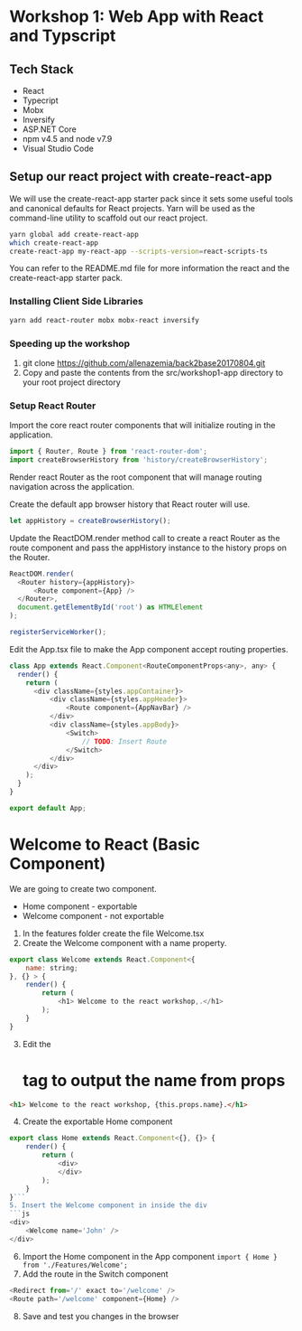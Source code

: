 # Workshop 1: Web App with React and Typscript

## Tech Stack
- React
- Typecript
- Mobx
- Inversify
- ASP.NET Core
- npm v4.5 and node v7.9
- Visual Studio Code

## Setup our react project with create-react-app
We will use the create-react-app starter pack since it sets some useful tools and canonical defaults for React projects. Yarn will be used as the command-line utility to scaffold out our react project.

```sh
yarn global add create-react-app
which create-react-app
create-react-app my-react-app --scripts-version=react-scripts-ts
```

You can refer to the README.md file for more information the react and the create-react-app starter pack.

### Installing Client Side Libraries

```sh
yarn add react-router mobx mobx-react inversify
```

### Speeding up the workshop
1. git clone https://github.com/allenazemia/back2base20170804.git
2. Copy and paste the contents from the src/workshop1-app directory to your root project directory


### Setup React Router

Import the core react router components that will initialize routing in the application.

```ts
import { Router, Route } from 'react-router-dom';
import createBrowserHistory from 'history/createBrowserHistory';
```

Render react Router as the root component that will manage routing navigation across the application. 

Create the default app browser history that React router will use.

```ts
let appHistory = createBrowserHistory();
```

Update the ReactDOM.render method call to create a react Router as the route component and pass the appHistory instance to the history props on the Router.

```js
ReactDOM.render(
  <Router history={appHistory}>
      <Route component={App} />
  </Router>,
  document.getElementById('root') as HTMLElement
);

registerServiceWorker();
```

Edit the App.tsx file to make the App component accept routing properties.

```js
class App extends React.Component<RouteComponentProps<any>, any> {
  render() {
    return (
      <div className={styles.appContainer}>
          <div className={styles.appHeader}>
              <Route component={AppNavBar} />
          </div>
          <div className={styles.appBody}>
              <Switch>
                  // TODO: Insert Route
              </Switch>
          </div>
      </div>
    );
  }
}

export default App;
```

# Welcome to React (Basic Component)

We are going to create two component.
- Home component - exportable
- Welcome component - not exportable

1. In the features folder create the file Welcome.tsx
2. Create the Welcome component with a name property.

```js
export class Welcome extends React.Component<{
    name: string;
}, {} > {
    render() {
        return (
            <h1> Welcome to the react workshop,.</h1>
        );
    }
}
```
3.  Edit the <h1> tag to output the name from props
```html
<h1> Welcome to the react workshop, {this.props.name}.</h1>
```
4.  Create the exportable Home component 
```js
export class Home extends React.Component<{}, {}> {
    render() {
        return (
            <div>
            </div>
        );
    }
}```
5. Insert the Welcome component in inside the div
```js
<div>
    <Welcome name='John' />
</div>
```
6. Import the Home component in the App component
``` import { Home } from './Features/Welcome'; ```
7. Add the route in the Switch component
```js
<Redirect from='/' exact to='/welcome' />
<Route path='/welcome' component={Home} />
```
8. Save and test you changes in the browser

